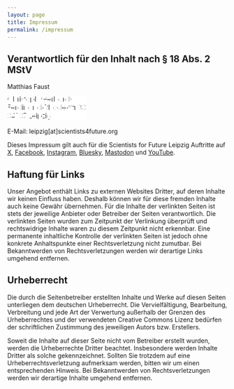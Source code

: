 ```yaml
---
layout: page
title: Impressum
permalink: /impressum
---
```


## Verantwortlich für den Inhalt nach § 18 Abs. 2 MStV


Matthias Faust

![Adresse](https://raw.githubusercontent.com/s4f-leipzig/s4f-leipzig.github.io/gh-pages/adresse.png)  

E-Mail: leipzig[at]scientists4future.org<br/>

Dieses Impressum gilt auch für die Scientists for Future Leipzig Auftritte auf [X](https://x.com/S4F_Leipzig), [Facebook](https://www.facebook.com/scientists4futureLeipzig/), [Instagram](https://www.instagram.com/s4f_le/), [Bluesky](https://bsky.app/profile/s4f-leipzig.bsky.social), [Mastodon](https://mastodir.de/profile/@s4f_le@climatejustice.global) und [YouTube](https://www.youtube.com/channel/UCdrwdImXfrD6Q-SUUTwhaow).

## Haftung für Links
Unser Angebot enthält Links zu externen Websites Dritter, auf deren Inhalte wir keinen Einfluss haben. Deshalb können wir für diese fremden Inhalte auch keine Gewähr übernehmen. Für die Inhalte der verlinkten Seiten ist stets der jeweilige Anbieter oder Betreiber der Seiten verantwortlich. Die verlinkten Seiten wurden zum Zeitpunkt der Verlinkung überprüft und rechtswidrige Inhalte waren zu diesem Zeitpunkt nicht erkennbar. Eine permanente inhaltliche Kontrolle der verlinkten Seiten ist jedoch ohne konkrete Anhaltspunkte einer Rechtsverletzung nicht zumutbar. Bei Bekanntwerden von Rechtsverletzungen werden wir derartige Links umgehend entfernen.

## Urheberrecht
Die durch die Seitenbetreiber erstellten Inhalte und Werke auf diesen Seiten unterliegen dem deutschen Urheberrecht. Die Vervielfältigung, Bearbeitung, Verbreitung und jede Art der Verwertung außerhalb der Grenzen des Urheberrechtes und der verwendeten Creative Commons Lizenz bedürfen der schriftlichen Zustimmung des jeweiligen Autors bzw. Erstellers.

Soweit die Inhalte auf dieser Seite nicht vom Betreiber erstellt wurden, werden die Urheberrechte Dritter beachtet. Insbesondere werden Inhalte Dritter als solche gekennzeichnet. Sollten Sie trotzdem auf eine Urheberrechtsverletzung aufmerksam werden, bitten wir um einen entsprechenden Hinweis. Bei Bekanntwerden von Rechtsverletzungen werden wir derartige Inhalte umgehend entfernen.
